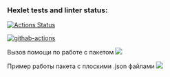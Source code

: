 ### Hexlet tests and linter status:
[![Actions Status](https://github.com/spikers-dev/python-project-lvl2/workflows/hexlet-check/badge.svg)](https://github.com/spikers-dev/python-project-lvl2/actions)

[![githab-actions](https://github.com/spikers-dev/python-project-lvl2/actions/workflows/githab-actions.yml/badge.svg)](https://github.com/spikers-dev/python-project-lvl2/actions/workflows/githab-actions.yml)

Вызов помощи по работе с пакетом
<a href="https://asciinema.org/a/GLfySNlmfcyoZM4oB0QLGWpcT" target="_blank"><img src="https://asciinema.org/a/GLfySNlmfcyoZM4oB0QLGWpcT.svg" /></a>

Пример работы пакета с плоскими .json файлами 
<a href="https://asciinema.org/a/JyCytK1QvmLEjN2MeOjcWlcMp" target="_blank"><img src="https://asciinema.org/a/JyCytK1QvmLEjN2MeOjcWlcMp.svg" /></a>
